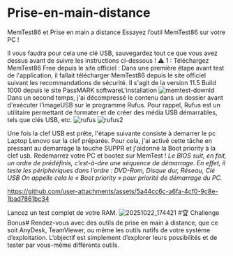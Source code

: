 # Prise-en-main-distance
MemTest86 et Prise en main a distance
Essayez l’outil MemTest86 sur votre PC !

Il vous faudra pour cela une clé USB, sauvegardez tout ce que vous avez dessus avant de suivre les instructions ci-dessous ! ⚠️
1 : Téléchargez MemTest86 Free depuis le site officiel :
Dans une première étape avant test de l'application, il fallait télécharger MemTest86 depuis le site officiel suivant les recommandations de sécurité. Il s'agit de la version 11.5 Build 1000 depuis le site PassMARK softwareL'installation
![memtest-downld](https://github.com/user-attachments/assets/8349fbd5-f826-4160-96c0-08636bd75de9)
Dans un second temps, j'ai décompressé le contenu dans un dossier avant d'exécuter l'imageUSB sur le programme Rufus. Pour rappel, Rufus est un utilitaire permettant de formater et de créer des média USB démarrables, tels que clés USB, etc.
![rufus](https://github.com/user-attachments/assets/dd47b555-08e2-4b43-820b-f1de7f5e42b8)
![rufus2](https://github.com/user-attachments/assets/37b430bf-8e55-4e3d-afbe-0dace10ecd29)

Une fois la clef USB est prête, l'étape suivante consiste à demarrer le pc Laptop Lenovo sur la clef préparée. Pour cela, j'ai activé cette tâche en pressant au demarrage la touche SUPPR et j'aidonné la Boot priority à la clef usb.
Redémarrez votre PC et bootez sur MemTest !
*Le BIOS suit, en fait, un ordre de prédéfinis, c’est-à-dire une séquence de démarrage.
En effet, il teste les périphériques dans l’ordre : DVD-Rom, Disque dur, Réseau, Clé USB
On appelle cela le « Boot priority » pour priorité de démarrage du PC.*

https://github.com/user-attachments/assets/5a44cc6c-a6fa-4cf0-9c8e-1bad7861bc34

Lancez un test complet de votre RAM.
![20251022_174421](https://github.com/user-attachments/assets/885930ab-df74-4914-a085-2e6b92827753)
#🏆 Challenge Bonus#
Rendez-vous avec des outils de prise en main à distance, que ce soit AnyDesk, TeamViewer, ou même les outils natifs de votre système d’exploitation.
L’objectif est simplement d’explorer leurs possibilités et de tester par vous-même différents outils.
